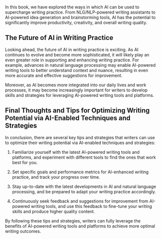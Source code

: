 
In this book, we have explored the ways in which AI can be used to supercharge writing practice. From NLG/NLP-powered writing assistants to AI-powered idea generation and brainstorming tools, AI has the potential to significantly improve productivity, creativity, and overall writing quality.

The Future of AI in Writing Practice
------------------------------------

Looking ahead, the future of AI in writing practice is exciting. As AI continues to evolve and become more sophisticated, it will likely play an even greater role in supporting and enhancing writing practice. For example, advances in natural language processing may enable AI-powered writing tools to better understand context and nuance, resulting in even more accurate and effective suggestions for improvement.

Moreover, as AI becomes more integrated into our daily lives and work processes, it may become increasingly important for writers to develop skills and strategies for leveraging AI-powered writing tools and platforms.

Final Thoughts and Tips for Optimizing Writing Potential via AI-Enabled Techniques and Strategies
-------------------------------------------------------------------------------------------------

In conclusion, there are several key tips and strategies that writers can use to optimize their writing potential via AI-enabled techniques and strategies:

1. Familiarize yourself with the latest AI-powered writing tools and platforms, and experiment with different tools to find the ones that work best for you.

2. Set specific goals and performance metrics for AI-enhanced writing practice, and track your progress over time.

3. Stay up-to-date with the latest developments in AI and natural language processing, and be prepared to adapt your writing practice accordingly.

4. Continuously seek feedback and suggestions for improvement from AI-powered writing tools, and use this feedback to fine-tune your writing skills and produce higher quality content.

By following these tips and strategies, writers can fully leverage the benefits of AI-powered writing tools and platforms to achieve more optimal writing outcomes.
